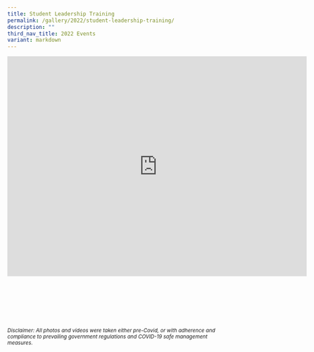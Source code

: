 ```yaml
---
title: Student Leadership Training
permalink: /gallery/2022/student-leadership-training/
description: ""
third_nav_title: 2022 Events
variant: markdown
---
```

<iframe allowfullscreen="true" height="499" width="680" frameborder="0" src="https://docs.google.com/presentation/d/e/2PACX-1vRt0x0Q3hl5h1NV_fpxlwqMGfHsaQ2LE_H1G0RCqla5OYTniWkX0jicj2-gnF7VWNC4zuiL8LlDvkvT/embed?start=true&amp;loop=true&amp;delayms=3000"></iframe>


<br><br><br><br><br><br>
<sup>_Disclaimer: All photos and videos were taken either pre-Covid, or with adherence and compliance to prevailing government regulations and COVID-19 safe management measures._</sup>